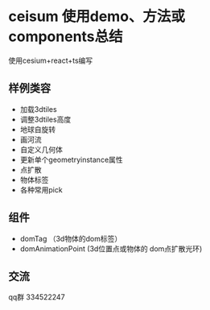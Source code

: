 # ceisum 使用demo、方法或components总结

使用cesium+react+ts编写

## 样例类容
- 加载3dtiles
- 调整3dtiles高度
- 地球自旋转
- 画河流
- 自定义几何体
- 更新单个geometryinstance属性
- 点扩散
- 物体标签
- 各种常用pick


## 组件
- domTag （3d物体的dom标签）
- domAnimationPoint (3d位置点或物体的 dom点扩散光环)


## 交流

qq群 334522247
